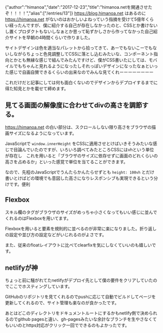 {"author":"himanoa","date":"2017-12-23","title":"himanoa.netを開通させたぞ！！！！","alias":["/entries/13"]}
https://blog.himanoa.net はあるのに https://himanoa.net がないのはおかしいよねっていう指摘を受けて5億年くらい経ったんですが、僕に紹介する自己が存在しなかったのと、CSSとか書けないし置くプロダクトもないしなぁとか思って恥ずかしさから作ってなかった自己紹介サイトを早朝の4時間くらいで作りました。

サイトデザインは色を適当なパレットから拾ってきて、あーでもないこーでもないしながらちょっと色見調整してCSSに落とし込むみたいな、コンポーネント指向とかとも無縁な感じで組んでみたんですけど、僕がCSS書いたにしては、モバイルでもちゃんと見れるようになったしそれっぽいデザインになったなぁといった感じで自画自賛できるくらいの出来なのでみんな見てくれーーーーーーーー

これだけだと記事にしては何も面白くないのでデザインからデプロイするまでに得た知見とかを載せて締めます。


## 見てる画面の解像度に合わせてdivの高さを調節する。

https://himanoa.net の白い部分は、スクロールしない限り高さをブラウザの描画サイズになるようになっています。

JavaScriptで `window.innerHeight` をCSSに適用させとけばいきそうみたいな感じで目論んでいたのですが、いろいろ調べてみたところCSSにはvhという単位が存在し　これを用いると「ブラウザのサイズに依存せずに画面のどれくらいの高さを占めるか」といった感覚で単位を当てることができます。

なので、先程のJavaScriptでうんたらかんたらせずとも `height: 100vh` とだけ書いとけばどの環境でも意図した高さになりレスポンシブも実現できるという分けです。便利

## Flexbox

スキル欄のタグがブラウザのサイズがめっちゃ小さくなってもいい感じに並んでくれるのはFlexboxを用いてます。

Flexboxを用いると要素を規則的に並べるのが非常に楽になりました。折り返しの設定や並び方の設定などがいじれるのがよさです。

また、従来のfloatレイアウトに比べてclearfixを気にしなくていいのも嬉しいです。

## netlifyが神

ちょっと前に騒がれてたnetlifyがデプロイ先として僕の要件をクリアしていたのでここでホスティングしています。

GitHubのリポジトリを見てくれるのでpushに応じて自動でビルドしてページを更新してくれるので、サイト管理も楽なのが良かったです。

あとはどこのディレクトリをドキュメントルートにするかもnetlify側で決められるのでgithub pagesと違い、gh-pagesみたいな余計なブランチを生やさなくてもいいのとhttps対応がクリック一回でできるのもよかったです。

